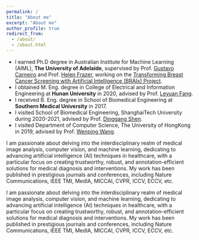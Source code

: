 ```yaml
---
permalink: /
title: "About me"
excerpt: "About me"
author_profile: true
redirect_from: 
  - /about/
  - /about.html
---
```



* I earned Ph.D degree in Australian Institute for Machine Learning (AIML), **The University of Adelaide**, supervised by Prof. <a href="https://www.surrey.ac.uk/people/gustavo-carneiro" target="_blank">Gustavo Carneiro</a> and Prof. <a href="https://www.linkedin.com/in/helen-frazer-027a331a6/?originalSubdomain=au" target="_blank">Helen Frazer</a>, working on the <a href="https://www.svi.edu.au/research/collaborative-programs/braix/" target="_blank">Transforming Breast Cancer Screening with Artificial Intelligence (BRAIx) Project</a>.
* I obtained M. Eng. degree in College of Electrical and Information Engineering at **Hunan University** in 2020, advised by Prof. <a href="https://www.leyuanfang.com/about-me/" target="_blank">Leyuan Fang</a>.
* I received B. Eng. degree in School of Biomedical Engineering at **Southern Medical University** in 2017.
* I visited School of Biomedical Engineering, ShanghaiTech University during 2020-2021, advised by Prof. <a href="https://bme.shanghaitech.edu.cn/bme_en/2021/0205/c8252a85165/page.htm" target="_blank">Dinggang Shen</a>.
* I visited Department of Computer Science, The University of HongKong in 2019, advised by Prof. <a href="https://www.cs.hku.hk/people/academic-staff/wenping" target="_blank">Wenping Wang</a>. 


I am passionate about delving into the interdisciplinary realm of medical image analysis, computer vision, and machine learning, dedicating to advancing artificial intelligence (AI) techniques in healthcare, with a particular focus on creating trustworthy, robust, and annotation-efficient solutions for medical diagnosis and interventions.
My work has been published in prestigious journals and conferences, including Nature Communications, IEEE TMI, MedIA, MICCAI, CVPR, ICCV, ECCV, etc.

<!-- This is commented out. -->

I am passionate about delving into the interdisciplinary realm of medical image analysis, computer vision, and machine learning, dedicating to advancing artificial intelligence (AI) techniques in healthcare, with a particular focus on creating trustworthy, robust, and annotation-efficient solutions for medical diagnosis and interventions.
My work has been published in prestigious journals and conferences, including Nature Communications, IEEE TMI, MedIA, MICCAI, CVPR, ICCV, ECCV, etc.




